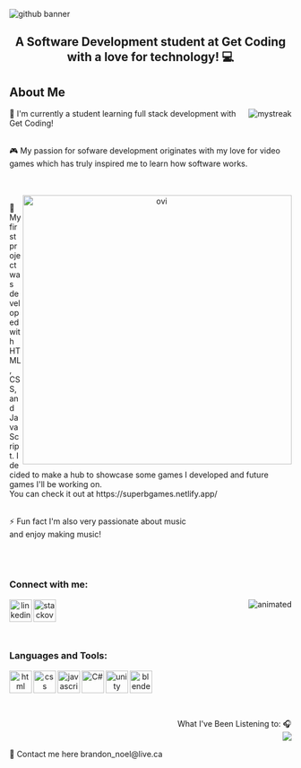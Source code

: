 ![github banner](https://user-images.githubusercontent.com/29354749/223928041-ef90fef2-e141-4601-82b7-44cb93e53323.png)
<center>
   <h2 align="center">A Software Development student at Get Coding with a love for technology! 💻</h2>
   
   <h2 align="left">About Me</h2>
   





<img align="right" src="https://github-readme-streak-stats.herokuapp.com/?user=SuperbHappyGuy&theme=tokyoday" alt="mystreak"/>
   
   <p align="left">🔭 I'm currently a student learning full stack development with Get Coding! <br><br></p>
   <p align="left">🎮 My passion for sofware development originates with my love for video games which has truly inspired me to learn how software works. <br><br></p>
   <br>
   <img align="right" src="https://github-readme-stats.vercel.app/api/top-langs?username=SuperbHappyGuy&show_icons=true&locale=en&layout=compact&theme=chartreuse-light" alt="ovi"  width="480px"/>
   <p align="left">📁 My first project was developed with HTML, CSS, and JavaScript. I decided to make a hub to showcase some games I developed and future games I'll be working on. <br> You can check it out at https://superbgames.netlify.app/ <br><br></p>
   <p align="left">⚡ Fun fact I'm also very passionate about music <br> and enjoy making music! <br><br></p>
   
   <br>
   <h3 align="left">Connect with me:</h3>
   
[<img align="left" src='https://user-images.githubusercontent.com/29354749/224262703-88a0507b-7f01-401b-988e-b060d18d98a7.svg' alt='linkedin' height='40'>](https://www.linkedin.com/in/brandon-noel-2a011175/)  [<img align="left" src='https://user-images.githubusercontent.com/29354749/224451363-4a81c557-e191-4fcf-a67d-aacf8663d5ca.svg' alt='stackoverflow' height='40'>](https://stackoverflow.com/users/19090344)
   
   <img align="right" src="https://user-images.githubusercontent.com/29354749/224253802-0f37f008-e7a5-4790-8cb4-fcaaab4bf4fb.gif" alt="animated" />
   
<br>
<br>
<br>
<br>
   <h3 align="left">Languages and Tools:</h3>
   <img align="left" src='https://user-images.githubusercontent.com/29354749/224460250-5f7a9ff4-47be-4f90-9c0f-72c67196364a.svg' alt='html' height='40'>
   <img align="left" src='https://user-images.githubusercontent.com/29354749/224460193-985e3d5e-c1a5-4b89-a970-eceb509f7a33.svg' alt='css' height='40'>
   <img align="left" src='https://user-images.githubusercontent.com/29354749/224459831-8db3cca1-a141-4ae2-8b6e-9a507917e216.svg' alt='javascript' height='40'>
   <img align="left" src='https://user-images.githubusercontent.com/29354749/224460335-ae291de2-7973-4f9f-ab2d-0d0d9a48a7e4.svg' alt='C#' height='40'>
   <img align="left" src='https://user-images.githubusercontent.com/29354749/224460414-b4bbcc99-e557-4170-8941-8110a16ed50a.svg' alt='unity' height='40'>
   <img align="left" src='https://user-images.githubusercontent.com/29354749/224460483-cafa50a1-cb7c-414b-85e7-6cd47a7bc7b1.svg' alt='blender' height='40'>
<br>
<br>
<br>
<br>
<br>
   
<div align="right"> What I've Been Listening to: 🎧 </div>
<img align="right" src="https://novatorem-6r3h.vercel.app/api/spotify/?background_color=0d1117&border_color=ffffff">
   
   

<br>
   <p align="left"> 📧 Contact me here brandon_noel@live.ca</p>
   
<!--
**SuperbHappyGuy/SuperbHappyGuy** is a ✨ _special_ ✨ repository because its `README.md` (this file) appears on your GitHub profile.

Here are some ideas to get you started:

- 🔭 I’m currently working on ...
- 🌱 I’m currently learning ...
- 👯 I’m looking to collaborate on ...
- 🤔 I’m looking for help with ...
- 💬 Ask me about ...
- 📫 How to reach me: ...
- 😄 Pronouns: ...
- ⚡ Fun fact: ...
-->
